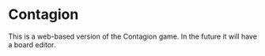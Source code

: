 # Contagion
This is a web-based version of the Contagion game. In the future it will have a board editor.
